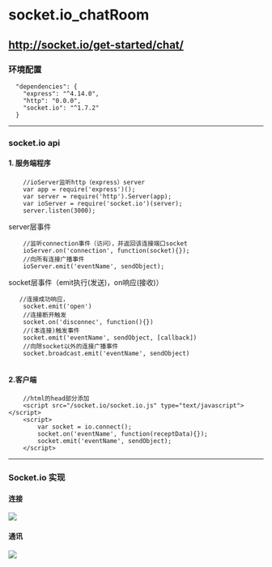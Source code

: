 # socket.io_chatRoom
http://socket.io/get-started/chat/
------

### 环境配置
```
  "dependencies": {
    "express": "^4.14.0",
    "http": "0.0.0",
    "socket.io": "^1.7.2"
  }
```
-----

### socket.io api
#### 1. 服务端程序
```
    //ioServer监听http（express）server
    var app = require('express')();
    var server = require('http').Server(app);
    var ioServer = require('socket.io')(server);
    server.listen(3000);
```
server层事件
```
    //监听connection事件（访问），并返回该连接端口socket
    ioServer.on('connection', function(socket){});
    //向所有连接广播事件
    ioServer.emit('eventName', sendObject);
```
socket层事件（emit执行(发送)，on响应(接收)）
```
   //连接成功响应，
    socket.emit('open')
    //连接断开触发
    socket.on('disconnec', function(){})
    //(本连接)触发事件
    socket.emit('eventName', sendObject, [callback])
    //向除socket以外的连接广播事件
    socket.broadcast.emit('eventName', sendObject)
    
```
#### 2.客户端
```
    //html的head部分添加
    <script src="/socket.io/socket.io.js" type="text/javascript"></script>
    <script>
        var socket = io.connect();
        socket.on('eventName', function(receptData){});
        socket.emit('eventName', sendObject);
    </script>
```
-----
### Socket.io 实现
#### 连接
![](https://github.com/fanwenzh/socket.io_chatRoom/blob/master/img/link.png)
#### 通讯
![](https://github.com/fanwenzh/socket.io_chatRoom/blob/master/img/communication.png)
